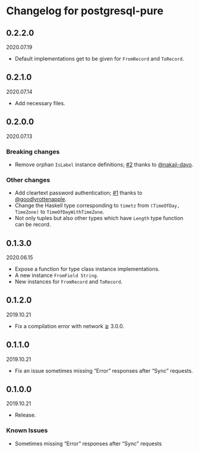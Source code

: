 # Changelog for postgresql-pure

## 0.2.2.0

2020.07.19

- Default implementations get to be given for `FromRecord` and `ToRecord`.

## 0.2.1.0

2020.07.14

- Add necessary files.

## 0.2.0.0

2020.07.13

### Breaking changes

- Remove orphan `IsLabel` instance definitions; [#2](https://github.com/iij-ii/postgresql-pure/pull/2) thanks to [@nakaji-dayo](https://github.com/nakaji-dayo).

### Other changes

- Add cleartext password authentication; [#1](https://github.com/iij-ii/postgresql-pure/pull/1) thanks to [@goodlyrottenapple](https://github.com/goodlyrottenapple).
- Change the Haskell type corresponding to `timetz` from `(TimeOfDay, TimeZone)` to `TimeOfDayWithTimeZone`.
- Not only tuples but also other types which have `Length` type function can be record.

## 0.1.3.0

2020.06.15

- Expose a function for type class instance implementations.
- A new instance `FromField String`.
- New instances for `FromRecord` and `ToRecord`.

## 0.1.2.0

2019.10.21

- Fix a compilation error with network ≧ 3.0.0.

## 0.1.1.0

2019.10.21

- Fix an issue sometimes missing “Error” responses after “Sync” requests.

## 0.1.0.0

2019.10.21

- Release.

### Known Issues

- Sometimes missing “Error” responses after “Sync” requests
